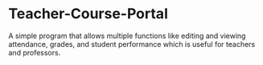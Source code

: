 # Teacher-Course-Portal
A simple program that allows multiple functions like editing and viewing attendance, grades, and student performance which is useful for teachers and professors.
